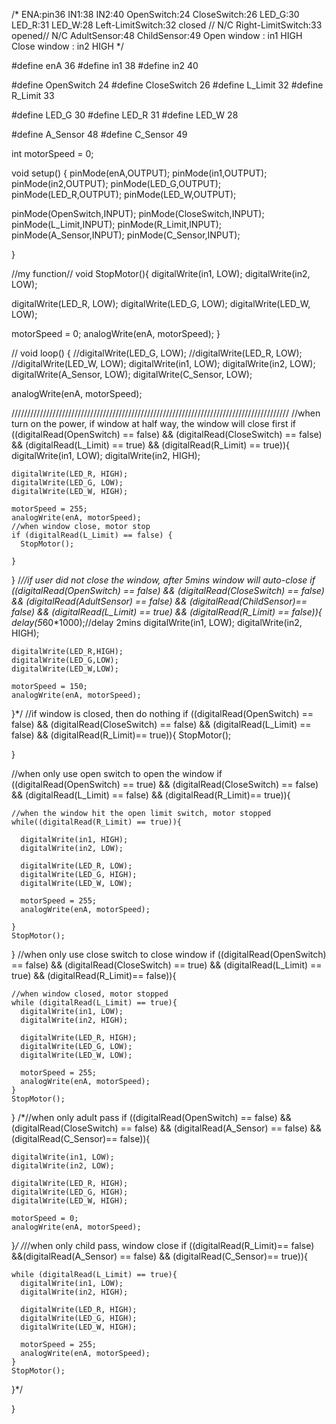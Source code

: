 /*
ENA:pin36
IN1:38
IN2:40
OpenSwitch:24
CloseSwitch:26
LED_G:30
LED_R:31
LED_W:28
Left-LimitSwitch:32 closed // N/C
Right-LimitSwitch:33 opened// N/C
AdultSensor:48
ChildSensor:49
Open window : in1 HIGH
Close window : in2 HIGH
*/

#define enA 36
#define in1 38
#define in2 40

#define OpenSwitch 24
#define CloseSwitch 26
#define L_Limit 32
#define R_Limit 33

#define LED_G 30
#define LED_R 31
#define LED_W 28

#define A_Sensor 48
#define C_Sensor 49

int motorSpeed = 0;


void setup() {
  pinMode(enA,OUTPUT);
  pinMode(in1,OUTPUT);
  pinMode(in2,OUTPUT);
  pinMode(LED_G,OUTPUT);
  pinMode(LED_R,OUTPUT);
  pinMode(LED_W,OUTPUT);
  
  pinMode(OpenSwitch,INPUT);
  pinMode(CloseSwitch,INPUT);
  pinMode(L_Limit,INPUT);
  pinMode(R_Limit,INPUT);
  pinMode(A_Sensor,INPUT);
  pinMode(C_Sensor,INPUT);

}

//my function//
void StopMotor(){
  digitalWrite(in1, LOW);
  digitalWrite(in2, LOW);

  digitalWrite(LED_R, LOW);
  digitalWrite(LED_G, LOW);
  digitalWrite(LED_W, LOW);

  motorSpeed = 0;
  analogWrite(enA, motorSpeed);
}




//
void loop() {
  //digitalWrite(LED_G, LOW);
  //digitalWrite(LED_R, LOW);
  //digitalWrite(LED_W, LOW);
  digitalWrite(in1, LOW);
  digitalWrite(in2, LOW);
  digitalWrite(A_Sensor, LOW);
  digitalWrite(C_Sensor, LOW);

  analogWrite(enA, motorSpeed);

////////////////////////////////////////////////////////////////////////////////////////
  //when turn on the power, if window at half way, the window will close first
  if ((digitalRead(OpenSwitch) == false) && (digitalRead(CloseSwitch) == false) && (digitalRead(L_Limit) == true) && (digitalRead(R_Limit) == true)){
    digitalWrite(in1, LOW);
    digitalWrite(in2, HIGH);

    digitalWrite(LED_R, HIGH);
    digitalWrite(LED_G, LOW);
    digitalWrite(LED_W, HIGH);

    motorSpeed = 255;
    analogWrite(enA, motorSpeed);
    //when window close, motor stop
    if (digitalRead(L_Limit) == false) {
      StopMotor();
      
    }
    
  }
  /*//if user did not close the window, after 5mins window will auto-close
  if ((digitalRead(OpenSwitch) == false) && (digitalRead(CloseSwitch) == false) && (digitalRead(AdultSensor) == false) && (digitalRead(ChildSensor)== false) && (digitalRead(L_Limit) == true) && (digitalRead(R_Limit) == false)){
    delay(5*60*1000);//delay 2mins
    digitalWrite(in1, LOW);
    digitalWrite(in2, HIGH);

    digitalWrite(LED_R,HIGH);
    digitalWrite(LED_G,LOW);
    digitalWrite(LED_W,LOW);

    motorSpeed = 150;
    analogWrite(enA, motorSpeed);
    
  }*/
  //if window is closed, then do nothing
  if ((digitalRead(OpenSwitch) == false) && (digitalRead(CloseSwitch) == false) && (digitalRead(L_Limit) == false) && (digitalRead(R_Limit)== true)){
    StopMotor();
    
  }
  
  //when only use open switch to open the window
  if ((digitalRead(OpenSwitch) == true) && (digitalRead(CloseSwitch) == false) && (digitalRead(L_Limit) == false) && (digitalRead(R_Limit)== true)){
    
    //when the window hit the open limit switch, motor stopped
    while((digitalRead(R_Limit) == true)){
      
      digitalWrite(in1, HIGH);
      digitalWrite(in2, LOW);

      digitalWrite(LED_R, LOW);
      digitalWrite(LED_G, HIGH);
      digitalWrite(LED_W, LOW);

      motorSpeed = 255;
      analogWrite(enA, motorSpeed);
      
    }
    StopMotor();
  }
  //when only use close switch to close window
  if ((digitalRead(OpenSwitch) == false) && (digitalRead(CloseSwitch) == true) && (digitalRead(L_Limit) == true) && (digitalRead(R_Limit)== false)){

    //when window closed, motor stopped
    while (digitalRead(L_Limit) == true){
      digitalWrite(in1, LOW);
      digitalWrite(in2, HIGH);

      digitalWrite(LED_R, HIGH);
      digitalWrite(LED_G, LOW);
      digitalWrite(LED_W, LOW);

      motorSpeed = 255;
      analogWrite(enA, motorSpeed);
    }
    StopMotor();
  }
  /*//when only adult pass 
  if ((digitalRead(OpenSwitch) == false) && (digitalRead(CloseSwitch) == false) && (digitalRead(A_Sensor) == false) && (digitalRead(C_Sensor)== false)){

    digitalWrite(in1, LOW);
    digitalWrite(in2, LOW);

    digitalWrite(LED_R, HIGH);
    digitalWrite(LED_G, HIGH);
    digitalWrite(LED_W, HIGH);

    motorSpeed = 0;
    analogWrite(enA, motorSpeed);
  }*/
  /*//when only child pass, window close
  if ((digitalRead(R_Limit)== false) &&(digitalRead(A_Sensor) == false) && (digitalRead(C_Sensor)== true)){
    
    while (digitalRead(L_Limit) == true){
      digitalWrite(in1, LOW);
      digitalWrite(in2, HIGH);

      digitalWrite(LED_R, HIGH);
      digitalWrite(LED_G, HIGH);
      digitalWrite(LED_W, HIGH);

      motorSpeed = 255;
      analogWrite(enA, motorSpeed);
    }
    StopMotor();
    
    
  }*/


}
